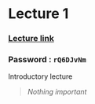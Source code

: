 # Lecture 1

### [Lecture link](https://nirmauni.webex.com/nirmauni/ldr.php?RCID=c4c123834a964753a818e716d5d305d9)
### Password : `rQ6DJvNm`

 Introductory lecture
 > *Nothing important*
